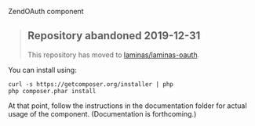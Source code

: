 ZendOAuth component

> ## Repository abandoned 2019-12-31
>
> This repository has moved to [laminas/laminas-oauth](https://github.com/laminas/laminas-oauth).

You can install using:

```
curl -s https://getcomposer.org/installer | php
php composer.phar install
```

At that point, follow the instructions in the documentation folder for actual
usage of the component. (Documentation is forthcoming.)
